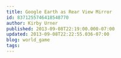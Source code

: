 ```yaml
---
title: Google Earth as Rear View Mirror
id: 8371255746418548770
author: Kirby Urner
published: 2013-09-08T22:19:00.000-07:00
updated: 2013-09-08T22:22:55.036-07:00
blog: world_game
tags: 
---
```


